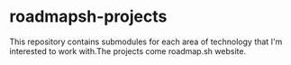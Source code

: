 # roadmapsh-projects
This repository contains submodules for each area of technology that I'm interested to work with.The projects come roadmap.sh website.
